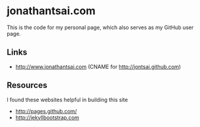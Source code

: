 # jonathantsai.com

This is the code for my personal page, which also serves as my GitHub user page.

## Links

- http://www.jonathantsai.com (CNAME for http://jontsai.github.com)

## Resources

I found these websites helpful in building this site

- http://pages.github.com/
- http://jekyllbootstrap.com
